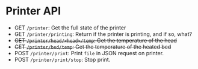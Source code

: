 Printer API
===========

* GET `/printer`: Get the full state of the printer
* GET `/printer/printing`: Return if the printer is printing, and if so, what?
* ~~GET `/printer/head/<head>/temp`: Get the temperature of the head~~
* ~~GET `/printer/bed/temp`: Get the temperature of the heated bed~~
* POST `/printer/print`: Print `file` in JSON request on printer.
* POST `/printer/print/stop`: Stop print.